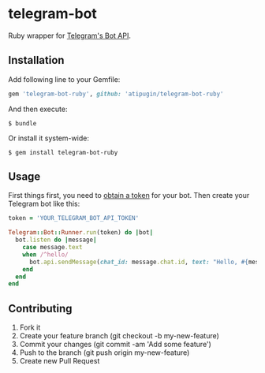 # telegram-bot

Ruby wrapper for [Telegram's Bot API](https://core.telegram.org/bots/api).

## Installation

Add following line to your Gemfile:

```ruby
gem 'telegram-bot-ruby', github: 'atipugin/telegram-bot-ruby'
```

And then execute:

```shell
$ bundle
```

Or install it system-wide:

```shell
$ gem install telegram-bot-ruby
```

## Usage

First things first, you need to [obtain a token](https://core.telegram.org/bots#botfather) for your bot. Then create your Telegram bot like this:

```ruby
token = 'YOUR_TELEGRAM_BOT_API_TOKEN'

Telegram::Bot::Runner.run(token) do |bot|
  bot.listen do |message|
    case message.text
    when /^hello/
      bot.api.sendMessage(chat_id: message.chat.id, text: "Hello, #{message.from.username}")
    end
  end
end
```

## Contributing

1. Fork it
2. Create your feature branch (git checkout -b my-new-feature)
3. Commit your changes (git commit -am 'Add some feature')
4. Push to the branch (git push origin my-new-feature)
5. Create new Pull Request
